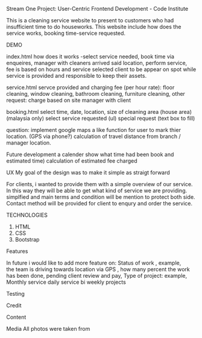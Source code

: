 Stream One Project: User-Centric Frontend Development - Code Institute

This is a cleaning service website to present to customers who had insufficient time to do houseworks. 
This website include how does the service works, booking time-service requested.

DEMO

index.html 
	how does it works -select service needed, book time via enqueires, 
	manager with cleaners arrived said location, perform service, fee is based on hours and service selected
	client to be appear on spot while service is provided and responsible to keep their assets.
	


service.html
	servce provided and charging fee (per hour rate): floor cleaning, window cleaning, bathroom cleaning, furniture cleaning, 
	other request: charge based on site manager with client
	
booking.html
	select time, date, location, size of cleaning area (house area) (malaysia only)
	select service requested (ul)
	special request (text box to fill) 

question:
	implement google maps a like function for user to mark thier location. (GPS via phone?)
	calculation of travel distance from branch / manager location.
	


 Future development 
	a calender show what time had been book and estimated time)
	calculation of estimated fee charged
	
UX
My goal of the design was to make it simple as straigt forward

For clients, i wanted to provide them with a simple overview of our service.
In this way they will be able to get what kind of service we are providing.
simplfied and main terms and condition will be mention to protect both side. 
Contact method will be provided for client to enqury and order the service.


TECHNOLOGIES

1. HTML
2. CSS
3. Bootstrap

Features

In future i would like to add more feature on:
Status of work , 
	example, 	
		the team is driving towards location via GPS ,
		how many percent the work has been done, 
		pending client review and pay,
Type of project:
	example,
		Monthly service
		daily service
		bi weekly projects

Testing

Credit

Content

Media 
All photos were taken from 







